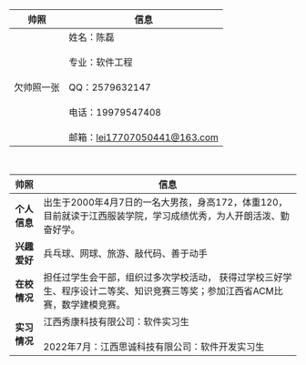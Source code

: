 | <center>帅照     | <center>信息    |
| :-------------: | :------------- |
| 欠帅照一张       | 姓名：陈磊  <br><br> 专业：软件工程<br><br> QQ：2579632147<br><br> 电话：19979547408<br><br> 邮箱：lei17707050441@163.com       |  

<br>

| <center>帅照     | <center>信息    |
| :-------------: | :------------- |
| **个人信息**       | 出生于2000年4月7日的一名大男孩，身高172，体重120，目前就读于江西服装学院，学习成绩优秀，为人开朗活泼、勤奋好学。       |  
| **兴趣爱好**       | 兵乓球、网球、旅游、敲代码、善于动手       | 
| **在校情况**       | 担任过学生会干部，组织过多次学校活动， 获得过学校三好学生、程序设计二等奖、知识竞赛三等奖；参加江西省ACM比赛，数学建模竞赛。       | 
| **实习情况**       | 江西秀康科技有限公司：软件实习生<br><br>2022年7月：江西思诚科技有限公司：软件开发实习生       | 
